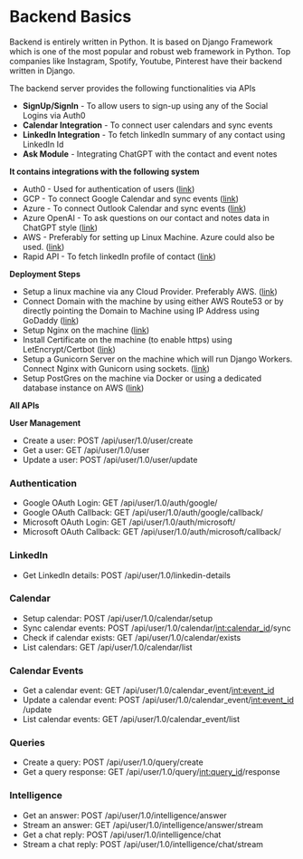 # Backend Basics

Backend is entirely written in Python. It is based on Django Framework which is one of the most popular and robust web framework in Python. Top companies like Instagram, Spotify, Youtube, Pinterest have their backend written in Django.

The backend server provides the following functionalities via APIs

- **SignUp/SignIn** - To allow users to sign-up using any of the Social Logins via Auth0
- **Calendar Integration** - To connect user calendars and sync events
- **LinkedIn Integration** - To fetch linkedIn summary of any contact using LinkedIn Id
- **Ask Module** - Integrating ChatGPT with the contact and event notes

**It contains integrations with the following system**

- Auth0 - Used for authentication of users ([link](https://auth0.com/))
- GCP - To connect Google Calendar and sync events ([link](https://console.cloud.google.com/))
- Azure - To connect Outlook Calendar and sync events ([link](https://azure.microsoft.com/en-in))
- Azure OpenAI - To ask questions on our contact and notes data in ChatGPT style ([link](https://oai.azure.com/))
- AWS - Preferably for setting up Linux Machine. Azure could also be used. ([link](https://docs.aws.amazon.com/SetUp/latest/UserGuide/setup-prereqs-instructions.html))
- Rapid API - To fetch linkedIn profile of contact ([link](https://rapidapi.com/iscraper/api/linkedin-profiles-and-company-data))

**Deployment Steps**

- Setup a linux machine via any Cloud Provider. Preferably AWS. ([link](https://docs.aws.amazon.com/SetUp/latest/UserGuide/setup-prereqs-instructions.html))
- Connect Domain with the machine by using either AWS Route53 or by directly pointing the Domain to Machine using IP Address using GoDaddy ([link](https://www.godaddy.com/resources/ae/skills/how-to-connect-your-domain-name-to-your-hosting-account))
- Setup Nginx on the machine ([link](https://docs.nginx.com/nginx/admin-guide/installing-nginx/installing-nginx-open-source/))
- Install Certificate on the machine (to enable https) using LetEncrypt/Certbot ([link](https://certbot.eff.org/))
- Setup a Gunicorn Server on the machine which will run Django Workers. Connect Nginx with Gunicorn using sockets.  ([link](https://www.digitalocean.com/community/tutorials/how-to-set-up-django-with-postgres-nginx-and-gunicorn-on-ubuntu))
- Setup PostGres on the machine via Docker or using a dedicated database instance on AWS ([link](https://www.digitalocean.com/community/tutorials/how-to-set-up-django-with-postgres-nginx-and-gunicorn-on-ubuntu))

**All APIs**

**User Management**

- Create a user: POST /api/user/1.0/user/create
- Get a user: GET /api/user/1.0/user
- Update a user: POST /api/user/1.0/user/update

### Authentication

- Google OAuth Login: GET /api/user/1.0/auth/google/
- Google OAuth Callback: GET /api/user/1.0/auth/google/callback/
- Microsoft OAuth Login: GET /api/user/1.0/auth/microsoft/
- Microsoft OAuth Callback: GET /api/user/1.0/auth/microsoft/callback/

### LinkedIn

- Get LinkedIn details: POST /api/user/1.0/linkedin-details

### **Calendar**

- Setup calendar: POST /api/user/1.0/calendar/setup
- Sync calendar events: POST /api/user/1.0/calendar/<int:calendar_id>/sync
- Check if calendar exists: GET /api/user/1.0/calendar/exists
- List calendars: GET /api/user/1.0/calendar/list

### Calendar Events

- Get a calendar event: GET /api/user/1.0/calendar_event/<int:event_id>
- Update a calendar event: POST /api/user/1.0/calendar_event/<int:event_id>/update
- List calendar events: GET /api/user/1.0/calendar_event/list

### Queries

- Create a query: POST /api/user/1.0/query/create
- Get a query response: GET /api/user/1.0/query/<int:query_id>/response

### **Intelligence**

- Get an answer: POST /api/user/1.0/intelligence/answer
- Stream an answer: GET /api/user/1.0/intelligence/answer/stream
- Get a chat reply: POST /api/user/1.0/intelligence/chat
- Stream a chat reply: POST /api/user/1.0/intelligence/chat/stream